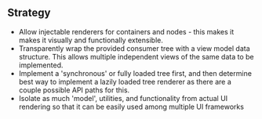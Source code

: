 ##  Strategy

- Allow injectable renderers for containers and nodes - this makes it makes it visually and functionally extensible.
- Transparently wrap the provided consumer tree with a view model data structure. This allows multiple independent views 
of the same data to be implemented.
- Implement a 'synchronous' or fully loaded tree first, and then determine best way to implement a lazily loaded tree
 renderer as there are a couple possible API paths for this.
- Isolate as much 'model', utilities, and functionality from actual UI rendering so that it can be easily used among 
multiple UI frameworks
